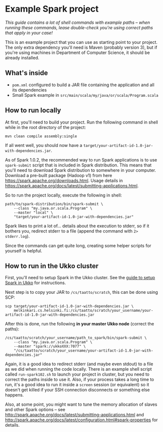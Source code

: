 # Example Spark project

*This guide contains a lot of shell commands with example paths – when running these commands, lease double-check you're using correct paths that apply in your case!*

This is an example project that you can use as starting point to your project. The only extra dependency you'll need is Maven (probably version 3), but if you're using machines in Department of Computer Science, it should be already installed.

## What's inside

- `pom.xml` configured to build a JAR file containing the application and all its dependencies
- Small Spark example in `src/main/scala/my/java/or/scala/Program.scala`

## How to run locally

At first, you'll need to build your project. Run the following command in shell while in the root directory of the project:

```
mvn clean compile assembly:single
```

If all went well, you should now have a `target/your-artifact-id-1.0-jar-with-dependencies.jar`.

As of Spark 1.0.2, the recommended way to run Spark applications is to use `spark-submit` script that is included in Spark distribution. This means that you'll need to download Spark distribution to somewhere in your computer. Download a pre-built package (Hadoop v1) from here <https://spark.apache.org/downloads.html>. Usage details in <https://spark.apache.org/docs/latest/submitting-applications.html>.

So to run the project locally, execute the following in shell:

```
path/to/spark-distribution/bin/spark-submit \
    --class "my.java.or.scala.Program" \
    --master "local" \
    "target/your-artifact-id-1.0-jar-with-dependencies.jar"
```

Spark likes to print a lot of... details about the execution to stderr, so if it bothers you, redirect stderr to a file (append the command with `2> stderr.log`).

Since the commands can get quite long, creating some helper scripts for yourself is helpful.

## How to run in the Ukko cluster

First, you'll need to setup Spark in the Ukko cluster. See the [guide to setup Spark in Ukko](SPARK_IN_UKKO.md) for instructions.

Next step is to copy your JAR to `/cs/taatto/scratch`, this can be done using SCP:

```
scp target/your-artifact-id-1.0-jar-with-dependencies.jar \
    melkinkari.cs.helsinki.fi:/cs/taatto/scratch/your_username/your-artifact-id-1.0-jar-with-dependencies.jar
```

After this is done, run the following **in your master Ukko node** (correct the paths):

```
/cs/taatto/scratch/your_username/path_to_spark/bin/spark-submit \
    --class "my.java.or.scala.Program" \
    --master "spark://ukkoXXX:7077" \
    "/cs/taatto/scratch/your_username/your-artifact-id-1.0-jar-with-dependencies.jar"
```

Again, it is a good idea to redirect stderr (and maybe even stdout) to a file as we did when running the code locally. There is an example shell script called `run-spark102.sh` to launch your project in cluster, but you need to correct the paths inside to use it. Also, if your process takes a long time to run, it's a good idea to run it inside a `screen` session (or equivalent) so it doesn't get killed if your SSH connection disconnects or something else happens.

Also, at some point, you might want to tune the memory allocation of slaves and other Spark options – see <http://spark.apache.org/docs/latest/submitting-applications.html> and <http://spark.apache.org/docs/latest/configuration.html#spark-properties> for details.
